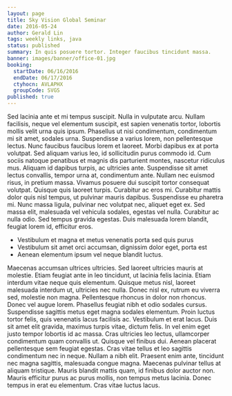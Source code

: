 ```yaml
---
layout: page
title: Sky Vision Global Seminar
date: 2016-05-24
author: Gerald Lin
tags: weekly links, java
status: published
summary: In quis posuere tortor. Integer faucibus tincidunt massa.
banner: images/banner/office-01.jpg
booking:
  startDate: 06/16/2016
  endDate: 06/17/2016
  ctyhocn: AVLAPHX
  groupCode: SVGS
published: true
---
```

Sed lacinia ante et mi tempus suscipit. Nulla in vulputate arcu. Nullam facilisis, neque vel elementum suscipit, est sapien venenatis tortor, lobortis mollis velit urna quis ipsum. Phasellus ut nisi condimentum, condimentum mi sit amet, sodales urna. Suspendisse a varius lorem, non pellentesque lectus. Nunc faucibus faucibus lorem et laoreet. Morbi dapibus ex at porta volutpat. Sed aliquam varius leo, id sollicitudin purus commodo id. Cum sociis natoque penatibus et magnis dis parturient montes, nascetur ridiculus mus. Aliquam id dapibus turpis, ac ultricies ante. Suspendisse sit amet lectus convallis, tempor urna at, condimentum ante. Nullam nec euismod risus, in pretium massa. Vivamus posuere dui suscipit tortor consequat volutpat. Quisque quis laoreet turpis. Curabitur ac eros mi.
Curabitur mattis dolor quis nisl tempus, ut pulvinar mauris dapibus. Suspendisse eu pharetra mi. Nunc massa ligula, pulvinar nec volutpat nec, aliquet eget ex. Sed massa elit, malesuada vel vehicula sodales, egestas vel nulla. Curabitur ac nulla odio. Sed tempus gravida egestas. Duis malesuada lorem blandit, feugiat lorem id, efficitur eros.

* Vestibulum et magna et metus venenatis porta sed quis purus
* Vestibulum sit amet orci accumsan, dignissim dolor eget, porta est
* Aenean elementum ipsum vel neque blandit luctus.

Maecenas accumsan ultrices ultricies. Sed laoreet ultricies mauris at molestie. Etiam feugiat ante in leo tincidunt, ut lacinia felis lacinia. Etiam interdum vitae neque quis elementum. Quisque metus nisl, laoreet malesuada interdum ut, ultricies nec nulla. Donec nisl ex, rutrum eu viverra sed, molestie non magna. Pellentesque rhoncus in dolor non rhoncus. Donec vel augue lorem. Phasellus feugiat nibh et odio sodales cursus. Suspendisse sagittis metus eget magna sodales elementum. Proin luctus tortor felis, quis venenatis lacus facilisis ac. Vestibulum et erat lacus. Duis sit amet elit gravida, maximus turpis vitae, dictum felis. In vel enim eget justo tempor lobortis id ac massa. Cras ultricies leo lectus, ullamcorper condimentum quam convallis ut. Quisque vel finibus dui.
Aenean placerat pellentesque sem feugiat egestas. Cras vitae tellus et leo sagittis condimentum nec in neque. Nullam a nibh elit. Praesent enim ante, tincidunt nec magna sagittis, malesuada congue magna. Maecenas pulvinar tellus at aliquam tristique. Mauris blandit mattis quam, id finibus dolor auctor non. Mauris efficitur purus ac purus mollis, non tempus metus lacinia. Donec tempus in erat eu elementum. Cras vitae luctus lacus.
